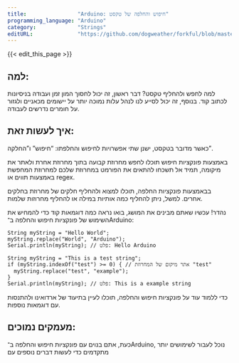 ```yaml
---
title:                "Arduino: חיפוש והחלפה של טקסט"
programming_language: "Arduino"
category:             "Strings"
editURL:              "https://github.com/dogweather/forkful/blob/master/content/he/arduino/searching-and-replacing-text.md"
---
```


{{< edit_this_page >}}

## למה:

למה לחפש ולהחליף טקסט? דבר ראשון, זה יכול לחסוך המון זמן ועבודה בניסיונות לכתוב קוד. בנוסף, זה יכול לסייע לנו לנהל עלות נמוכה יותר על יישומים מכאניים ולגזור על חומרים נדרשים לעבודה.

## איך לעשות זאת:

כאשר מדובר בטקסט, ישנן שתי אפשרויות לחיפוש והחלפתו: “חיפוש” ו”החלקה”.

באמצעות פונקציות חיפוש תוכלו לחפש מחרוזת קבועה בתוך מחרוזת אחרת ולאתר את מיקומה, תמיד אל תשכחו להתאים את הפורמט במחרוזת שלכם למחרוזת המחפשת באמצעות תווים או regex.

בבאמצעות פונקציות החלפה, תוכלו למצוא ולהחליף חלקים של מחרוזת בחלקים אחרים. למשל, ניתן להחליף כמה אותיות במילה או להחליף מחרוזות שלמות.

נהדר! עכשיו שאתם מבינים את המושג, בואו נראה כמה דוגמאות קוד כדי להמחיש את השימוש של פונקציות חיפוש והחלפה ב־Arduino:

```arduino
String myString = "Hello World";
myString.replace("World", "Arduino");
Serial.println(myString); // פלט: Hello Arduino
```

```arduino
String myString = "This is a test string";
if (myString.indexOf("test") >= 0) { // אתר מיקום של המחרוזת "test"
  myString.replace("test", "example");
}
Serial.println(myString); // פלט: This is a example string
```

כדי ללמוד עוד על פונקציות חיפוש והחלפה, תוכלו לעיין בתיעוד של ארדואינו ולהתנסות עם דוגמאות נוספות.

## מעמקים נמוכים:

כעת, אתם בנוים עם פונקציות חיפוש והחלפה ב־Arduino, נוכל לעבור לשימושים יותר מתקדמים כדי לעשות דברים נוספים עם